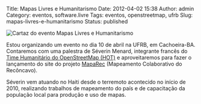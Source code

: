 Title: Mapas Livres e Humanitarismo
Date: 2012-04-02 15:38
Author: admin
Category: eventos, software.livre
Tags: eventos, openstreetmap, ufrb
Slug: mapas-livres-e-humanitarismo
Status: published

![Cartaz do evento Mapas Livres e
Humanitarismo](http://images.wille.blog.br/palestra-hot.jpg)

Estou organizando um evento no dia 10 de abril na UFRB, em Cachoeira-BA.
Contaremos com uma palestra de Séverin Menard, integrante francês do
[Time Humanitário do OpenStreetMap (HOT)](http://hot.openstreetmap.org/)
e aproveitaremos para fazer o lançamento do site do projeto
[MapaRec](http://ufrb.edu.br/maparec) (Mapeamento Colaborativo do
Recôncavo).

Séverin vem atuando no Haiti desde o terremoto acontecido no início de
2010, realizando trabalhos de mapeamento do país e de capacitação da
população local para produção e uso de mapas.
